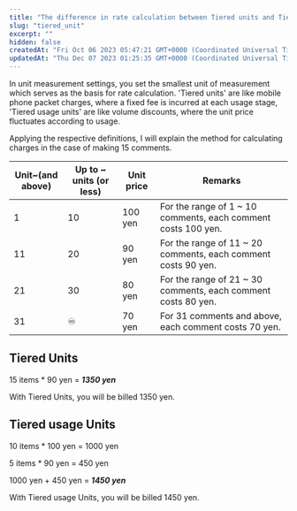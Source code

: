 ```yaml
---
title: "The difference in rate calculation between Tiered units and Tiered usage units"
slug: "tiered_unit"
excerpt: ""
hidden: false
createdAt: "Fri Oct 06 2023 05:47:21 GMT+0000 (Coordinated Universal Time)"
updatedAt: "Thu Dec 07 2023 01:25:35 GMT+0000 (Coordinated Universal Time)"
---
```

In unit measurement settings, you set the smallest unit of measurement which serves as the basis for rate calculation. 
'Tiered units' are like mobile phone packet charges, where a fixed fee is incurred at each usage stage, 
'Tiered usage units' are like volume discounts, where the unit price fluctuates according to usage.

Applying the respective definitions, I will explain the method for calculating charges in the case of making 15 comments.

| Unit~(and above) | Up to ~ units (or less) | Unit price | Remarks |
| ------- | --------- | ---- | --------------------- |
| 1       | 10        | 100 yen | For the range of 1 ~ 10 comments, each comment costs 100 yen. |
| 11      | 20        | 90 yen  | For the range of 11 ~ 20 comments, each comment costs 90 yen. |
| 21      | 30        | 80 yen  | For the range of 21 ~ 30 comments, each comment costs 80 yen. |
| 31      | ♾️        | 70 yen  | For 31 comments and above, each comment costs 70 yen. |

## Tiered Units

15 items \* 90 yen = ***1350 yen***

With Tiered Units, you will be billed 1350 yen. 

## Tiered usage Units

10 items \* 100 yen = 1000 yen

5 items \* 90 yen = 450 yen

1000 yen + 450 yen = ***1450 yen***

With Tiered usage Units, you will be billed 1450 yen. 
